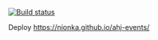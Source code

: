 [![Build status](https://ci.appveyor.com/api/projects/status/4iag1107sfdr0hhm?svg=true)](https://ci.appveyor.com/project/nionka/ahj-events)

Deploy https://nionka.github.io/ahj-events/